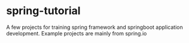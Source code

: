 # spring-tutorial
A few projects for training spring framework and springboot application development.
Example projects are mainly from spring.io
